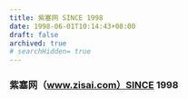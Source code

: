 ```yaml
---
title: 紫塞网 SINCE 1998
date: 1998-06-01T10:14:43+08:00
draft: false
archived: true
# searchHidden= true
---
```


### 紫塞网（www.zisai.com）SINCE 1998